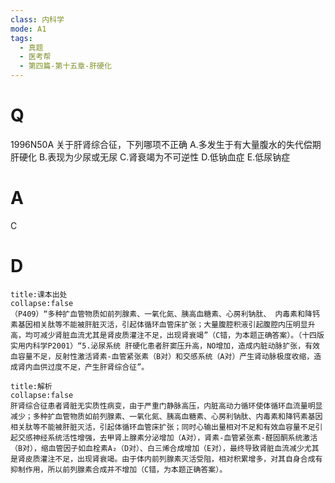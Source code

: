 ```yaml
---
class: 内科学
mode: A1
tags:
  - 真题
  - 医考帮
  - 第四篇-第十五章-肝硬化
---
```


# Q
1996N50A 关于肝肾综合征，下列哪项不正确
A.多发生于有大量腹水的失代偿期肝硬化
B.表现为少尿或无尿
C.肾衰竭为不可逆性
D.低钠血症
E.低尿钠症

# A
C
# D
```ad-note
title:课本出处
collapse:false
（P409）“多种扩血管物质如前列腺素、一氧化氮、胰高血糖素、心房利钠肽、 内毒素和降钙素基因相关肽等不能被肝脏灭活，引起体循环血管床扩张；大量腹腔积液引起腹腔内压明显升高，均可减少肾脏血流尤其是肾皮质灌注不足，出现肾衰竭”（C错，为本题正确答案）。（十四版实用内科学P2001）“5.泌尿系统 肝硬化患者肝窦压升高，NO增加，造成内脏动脉扩张，有效血容量不足，反射性激活肾素-血管紧张素（B对）和交感系统（A对）产生肾动脉极度收缩，造成肾内血供过度不足，产生肝肾综合征”。
```

```ad-summary
title:解析
collapse:false
肝肾综合征患者肾脏无实质性病变，由于严重门静脉高压，内脏高动力循环使体循环血流量明显减少；多种扩血管物质如前列腺素、一氧化氮、胰高血糖素、心房利钠肽、内毒素和降钙素基因相关肽等不能被肝脏灭活，引起体循环血管床扩张；同时心输出量相对不足和有效血容量不足引起交感神经系统活性增强，去甲肾上腺素分泌增加（A对），肾素-血管紧张素-醛固酮系统激活（B对），缩血管因子如血栓素A₂（D对）、白三烯合成增加（E对），最终导致肾脏血流减少尤其是肾皮质灌注不足，出现肾衰竭。由于体内前列腺素灭活受阻，相对积累增多，对其自身合成有抑制作用，所以前列腺素合成并不增加（C错，为本题正确答案）。
```

